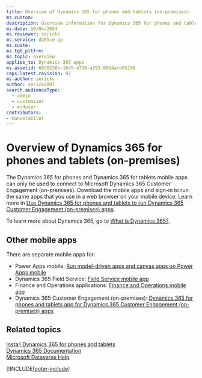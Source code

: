 ```yaml
---
title: Overview of Dynamics 365 for phones and tablets (on-premises)
ms.custom: 
description: Overview information for Dynamics 365 for phones and tablets apps
ms.date: 10/04/2024
ms.reviewer: sericks
ms.service: d365ce-op
ms.suite: 
ms.tgt_pltfrm: 
ms.topic: overview
applies_to: Dynamics 365 apps
ms.assetid: 6828238b-1645-4710-a192-0014acb03196
caps.latest.revision: 97
ms.author: sericks
author: sericks007
search.audienceType: 
  - admin
  - customizer
  - enduser
contributors:
- manuelmillot 
---
```


# Overview of Dynamics 365 for phones and tablets (on-premises)

The Dynamics 365 for phones and Dynamics 365 for tablets mobile apps can only be used to connect to Microsoft Dynamics 365 Customer Engagement (on-premises). Download the mobile apps and sign-in to run the same apps that you use in a web browser on your mobile device. Learn more in [Use Dynamics 365 for phones and tablets to run Dynamics 365 Customer Engagement (on-premises) apps](/dynamics365/customerengagement/on-premises/basics/dynamics-365-phones-tablets-users-guide-onprem).

To learn more about Dynamics 365, go to [What is Dynamics 365?](https://dynamics.microsoft.com/what-is-dynamics365/).


## Other mobile apps
There are separate mobile apps for:
- Power Apps mobile: [Run model-driven apps and canvas apps on Power Apps mobile](/powerapps/mobile/run-powerapps-on-mobile)
- Dynamics 365 Field Service: [Field Service mobile app](../field-service/field-service-mobile-app-user-guide.md)
- Finance and Operations applications: [Finance and Operations mobile app](/dynamics365/unified-operations/dev-itpro/mobile-apps/mobile-app-home-page) 
- Dynamics 365 Customer Engagement (on-premises): [Dynamics 365 for phones and tablets app for Dynamics 365 Customer Engagement (on-premises) apps](../customerengagement/on-premises/basics/dynamics-365-phones-tablets-users-guide-onprem.md)


## Related topics
[Install Dynamics 365 for phones and tablets](./install-dynamics-365-for-phones-and-tablets.md)<br/>
[Dynamics 365 Documentation](/dynamics365/)<br/>
[Microsoft Dataverse Help](/powerapps/maker/common-data-service/data-platform-intro)<br/>
 


[!INCLUDE[footer-include](../includes/footer-banner.md)]
